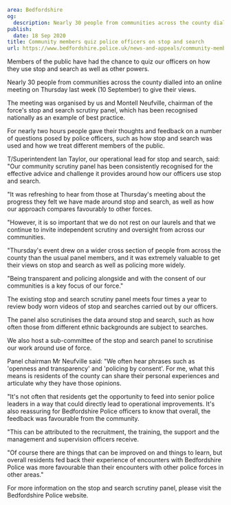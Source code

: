 ```yaml
area: Bedfordshire
og:
  description: Nearly 30 people from communities across the county dialled into an online meeting to give their views.
publish:
  date: 18 Sep 2020
title: Community members quiz police officers on stop and search
url: https://www.bedfordshire.police.uk/news-and-appeals/community-members-stop-search-sep20
```

Members of the public have had the chance to quiz our officers on how they use stop and search as well as other powers.

Nearly 30 people from communities across the county dialled into an online meeting on Thursday last week (10 September) to give their views.

The meeting was organised by us and Montell Neufville, chairman of the force's stop and search scrutiny panel, which has been recognised nationally as an example of best practice.

For nearly two hours people gave their thoughts and feedback on a number of questions posed by police officers, such as how stop and search was used and how we treat different members of the public.

T/Superintendent Ian Taylor, our operational lead for stop and search, said: "Our community scrutiny panel has been consistently recognised for the effective advice and challenge it provides around how our officers use stop and search.

"It was refreshing to hear from those at Thursday's meeting about the progress they felt we have made around stop and search, as well as how our approach compares favourably to other forces.

"However, it is so important that we do not rest on our laurels and that we continue to invite independent scrutiny and oversight from across our communities.

"Thursday's event drew on a wider cross section of people from across the county than the usual panel members, and it was extremely valuable to get their views on stop and search as well as policing more widely.

"Being transparent and policing alongside and with the consent of our communities is a key focus of our force."

The existing stop and search scrutiny panel meets four times a year to review body worn videos of stop and searches carried out by our officers.

The panel also scrutinises the data around stop and search, such as how often those from different ethnic backgrounds are subject to searches.

We also host a sub-committee of the stop and search panel to scrutinise our work around use of force.

Panel chairman Mr Neufville said: "We often hear phrases such as 'openness and transparency' and 'policing by consent'. For me, what this means is residents of the county can share their personal experiences and articulate why they have those opinions.

"It's not often that residents get the opportunity to feed into senior police leaders in a way that could directly lead to operational improvements. It's also reassuring for Bedfordshire Police officers to know that overall, the feedback was favourable from the community.

"This can be attributed to the recruitment, the training, the support and the management and supervision officers receive.

"Of course there are things that can be improved on and things to learn, but overall residents fed back their experience of encounters with Bedfordshire Police was more favourable than their encounters with other police forces in other areas."

For more information on the stop and search scrutiny panel, please visit the Bedfordshire Police website.
